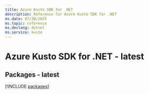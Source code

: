 ```yaml
---
title: Azure Kusto SDK for .NET
description: Reference for Azure Kusto SDK for .NET
ms.date: 07/28/2025
ms.topic: reference
ms.devlang: dotnet
ms.service: kusto
---
```

# Azure Kusto SDK for .NET - latest
## Packages - latest
[!INCLUDE [packages](kusto-index.md)]